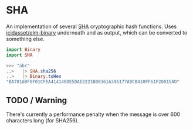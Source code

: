 # SHA

An implementation of several [SHA](https://en.wikipedia.org/wiki/Secure_Hash_Algorithms) cryptographic hash functions. Uses [icidasset/elm-binary](https://package.elm-lang.org/packages/icidasset/elm-binary/latest/) underneath and as output, which can be converted to something else.

```elm
import Binary
import SHA

>>> "abc"
..>   |> SHA.sha256
..>   |> Binary.toHex
"BA7816BF8F01CFEA414140DE5DAE2223B00361A396177A9CB410FF61F20015AD"
```


## TODO / Warning

There's currently a performance penalty when the message is over 600 characters long (for SHA256).
